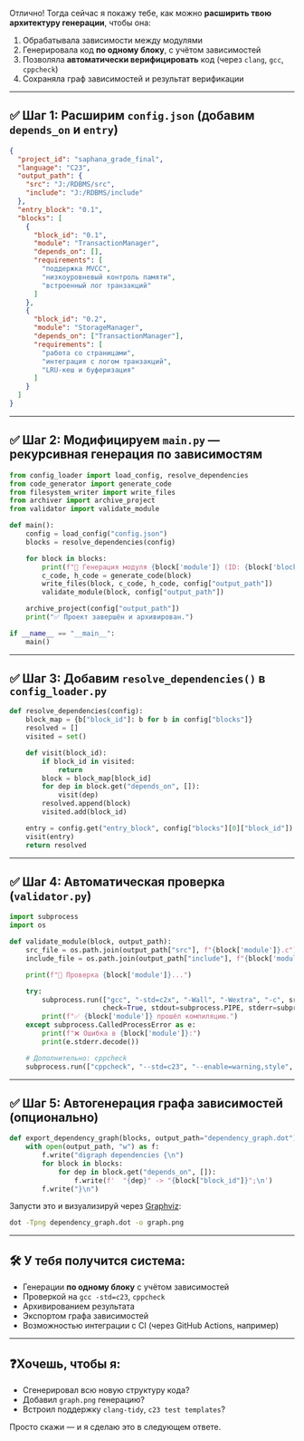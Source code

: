 Отлично! Тогда сейчас я покажу тебе, как можно **расширить твою архитектуру генерации**, чтобы она:

1. Обрабатывала зависимости между модулями
2. Генерировала код **по одному блоку**, с учётом зависимостей
3. Позволяла **автоматически верифицировать** код (через `clang`, `gcc`, `cppcheck`)
4. Сохраняла граф зависимостей и результат верификации

---

## ✅ Шаг 1: Расширим `config.json` (добавим `depends_on` и `entry`)

```json
{
  "project_id": "saphana_grade_final",
  "language": "C23",
  "output_path": {
    "src": "J:/RDBMS/src",
    "include": "J:/RDBMS/include"
  },
  "entry_block": "0.1",
  "blocks": [
    {
      "block_id": "0.1",
      "module": "TransactionManager",
      "depends_on": [],
      "requirements": [
        "поддержка MVCC",
        "низкоуровневый контроль памяти",
        "встроенный лог транзакций"
      ]
    },
    {
      "block_id": "0.2",
      "module": "StorageManager",
      "depends_on": ["TransactionManager"],
      "requirements": [
        "работа со страницами",
        "интеграция с логом транзакций",
        "LRU-кеш и буферизация"
      ]
    }
  ]
}
```

---

## ✅ Шаг 2: Модифицируем `main.py` — рекурсивная генерация по зависимостям

```python
from config_loader import load_config, resolve_dependencies
from code_generator import generate_code
from filesystem_writer import write_files
from archiver import archive_project
from validator import validate_module

def main():
    config = load_config("config.json")
    blocks = resolve_dependencies(config)

    for block in blocks:
        print(f"🧩 Генерация модуля {block['module']} (ID: {block['block_id']})")
        c_code, h_code = generate_code(block)
        write_files(block, c_code, h_code, config["output_path"])
        validate_module(block, config["output_path"])

    archive_project(config["output_path"])
    print("✅ Проект завершён и архивирован.")

if __name__ == "__main__":
    main()
```

---

## ✅ Шаг 3: Добавим `resolve_dependencies()` в `config_loader.py`

```python
def resolve_dependencies(config):
    block_map = {b["block_id"]: b for b in config["blocks"]}
    resolved = []
    visited = set()

    def visit(block_id):
        if block_id in visited:
            return
        block = block_map[block_id]
        for dep in block.get("depends_on", []):
            visit(dep)
        resolved.append(block)
        visited.add(block_id)

    entry = config.get("entry_block", config["blocks"][0]["block_id"])
    visit(entry)
    return resolved
```

---

## ✅ Шаг 4: Автоматическая проверка (`validator.py`)

```python
import subprocess
import os

def validate_module(block, output_path):
    src_file = os.path.join(output_path["src"], f"{block['module']}.c")
    include_file = os.path.join(output_path["include"], f"{block['module']}.h")

    print(f"🧪 Проверка {block['module']}...")

    try:
        subprocess.run(["gcc", "-std=c2x", "-Wall", "-Wextra", "-c", src_file, "-I", output_path["include"]],
                       check=True, stdout=subprocess.PIPE, stderr=subprocess.PIPE)
        print(f"✅ {block['module']} прошёл компиляцию.")
    except subprocess.CalledProcessError as e:
        print(f"❌ Ошибка в {block['module']}:")
        print(e.stderr.decode())

    # Дополнительно: cppcheck
    subprocess.run(["cppcheck", "--std=c23", "--enable=warning,style", src_file, include_file])
```

---

## ✅ Шаг 5: Автогенерация графа зависимостей (опционально)

```python
def export_dependency_graph(blocks, output_path="dependency_graph.dot"):
    with open(output_path, "w") as f:
        f.write("digraph dependencies {\n")
        for block in blocks:
            for dep in block.get("depends_on", []):
                f.write(f'  "{dep}" -> "{block["block_id"]}";\n')
        f.write("}\n")
```

Запусти это и визуализируй через [Graphviz](https://graphviz.org/):

```bash
dot -Tpng dependency_graph.dot -o graph.png
```

---

## 🛠 У тебя получится система:

* Генерации **по одному блоку** с учётом зависимостей
* Проверкой на `gcc -std=c23`, `cppcheck`
* Архивированием результата
* Экспортом графа зависимостей
* Возможностью интеграции с CI (через GitHub Actions, например)

---

## ❓Хочешь, чтобы я:

* Сгенерировал всю новую структуру кода?
* Добавил `graph.png` генерацию?
* Встроил поддержку `clang-tidy`, `c23 test templates`?

Просто скажи — и я сделаю это в следующем ответе.
